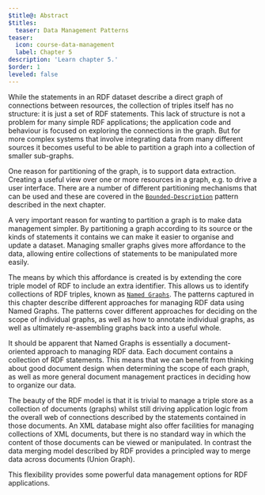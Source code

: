 ```yaml
---
$title@: Abstract
$titles:
  teaser: Data Management Patterns
teaser:
  icon: course-data-management
  label: Chapter 5
description: 'Learn chapter 5.'
$order: 1
leveled: false
---
```


While the statements in an RDF dataset describe a direct graph of connections between resources, the collection of triples itself has no structure: it is just a set of RDF statements. This lack of structure is not a problem for many simple RDF applications; the application code and behaviour is focused on exploring the connections in the graph. But for more complex systems that involve integrating data from many different sources it becomes useful to be able to partition a graph into a collection of smaller sub-graphs.

One reason for partitioning of the graph, is to support data extraction. Creating a useful view over one or more resources in a graph, e.g. to drive a user interface. There are a number of different partitioning mechanisms that can be used and these are covered in the [`Bounded-Description`](../chapter-3/bounded-description) pattern described in the next chapter.

A very important reason for wanting to partition a graph is to make data management simpler. By partitioning a graph according to its source or the kinds of statements it contains we can make it easier to organise and update a dataset. Managing smaller graphs gives more affordance to the data, allowing entire collections of statements to be manipulated more easily.

The means by which this affordance is created is by extending the core triple model of RDF to include an extra identifier. This allows us to identify collections of RDF triples, known as [`Named Graphs`](../chapter-6/named-graphs). The patterns captured in this chapter describe different approaches for managing RDF data using Named Graphs. The patterns cover different approaches for deciding on the scope of individual graphs, as well as how to annotate individual graphs, as well as ultimately re-assembling graphs back into a useful whole.

It should be apparent that Named Graphs is essentially a document-oriented approach to managing RDF data. Each document contains a collection of RDF statements. This means that we can benefit from thinking about good document design when determining the scope of each graph, as well as more general document management practices in deciding how to organize our data.

The beauty of the RDF model is that it is trivial to manage a triple store as a collection of documents (graphs) whilst still driving application logic from the overall web of connections described by the statements contained in those documents. An XML database might also offer facilities for managing collections of XML documents, but there is no standard way in which the content of those documents can be viewed or manipulated. In contrast the data merging model described by RDF provides a principled way to merge data across documents (Union Graph).

This flexibility provides some powerful data management options for RDF applications.
